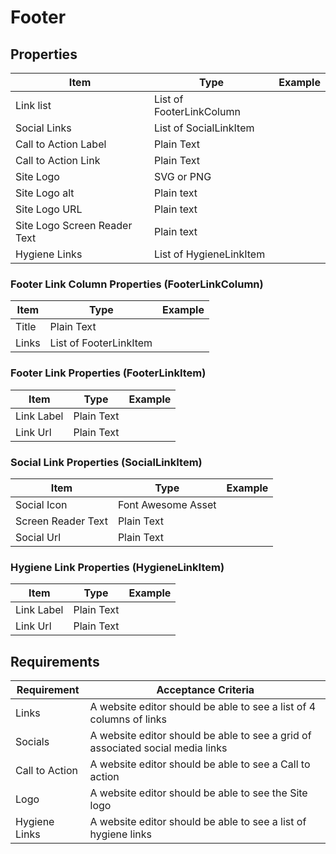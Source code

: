 # Footer
## Properties
| Item                         | Type                        | Example | 
|------------------------------|-----------------------------|---------|
| Link list                    | List of FooterLinkColumn    |         |
| Social Links                 | List of SocialLinkItem      |         |
| Call to Action Label         | Plain Text                  |         |
| Call to Action Link          | Plain Text                  |         |
| Site Logo                    | SVG or PNG                  |         |
| Site Logo alt                | Plain text                  |         |
| Site Logo URL                | Plain text                  |         |
| Site Logo Screen Reader Text | Plain text                  |         |
| Hygiene Links                | List of HygieneLinkItem     |         |

### Footer Link Column Properties (FooterLinkColumn)
| Item  | Type                    | Example            | 
|-------|-------------------------|--------------------|
| Title | Plain Text              |                    |
| Links | List of FooterLinkItem  |                    |

### Footer Link Properties (FooterLinkItem)
| Item       | Type            | Example            | 
|------------|-----------------|--------------------|
| Link Label | Plain Text      |                    |
| Link Url   | Plain Text      |                    |

### Social Link Properties (SocialLinkItem)
| Item               | Type               | Example            | 
|--------------------|--------------------|--------------------|
| Social Icon        | Font Awesome Asset |                    |
| Screen Reader Text | Plain Text         |                    |
| Social Url         | Plain Text         |                    |

### Hygiene Link Properties (HygieneLinkItem)
| Item         | Type              | Example            | 
|--------------|-------------------|--------------------|
| Link Label   | Plain Text        |                    |
| Link Url     | Plain Text        |                    |

## Requirements
| Requirement    | Acceptance Criteria                                                            |
|----------------|--------------------------------------------------------------------------------|
| Links          | A website editor should be able to see a list of 4 columns of links            |
| Socials        | A website editor should be able to see a grid of associated social media links |
| Call to Action | A website editor should be able to see a Call to action                        |
| Logo           | A website editor should be able to see the Site logo                           |
| Hygiene Links  | A website editor should be able to see a list of hygiene links                 |